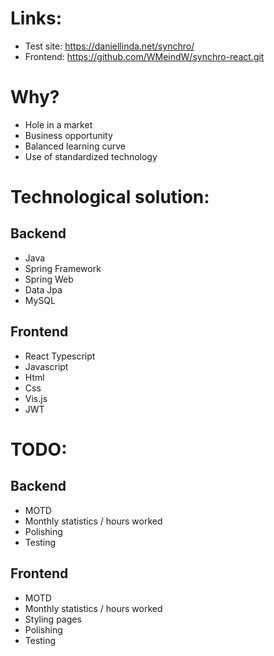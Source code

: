 # Links:
- Test site: https://daniellinda.net/synchro/
- Frontend: https://github.com/WMeindW/synchro-react.git

# Why?
  - Hole in a market
  - Business opportunity
  - Balanced learning curve
  - Use of standardized technology

# Technological solution:
## Backend
  - Java
  - Spring Framework
  - Spring Web
  - Data Jpa
  - MySQL

## Frontend
  - React Typescript
  - Javascript
  - Html
  - Css
  - Vis.js
  - JWT

# TODO:
## Backend
  - MOTD
  - Monthly statistics / hours worked
  - Polishing
  - Testing

## Frontend
  - MOTD
  - Monthly statistics / hours worked
  - Styling pages
  - Polishing
  - Testing